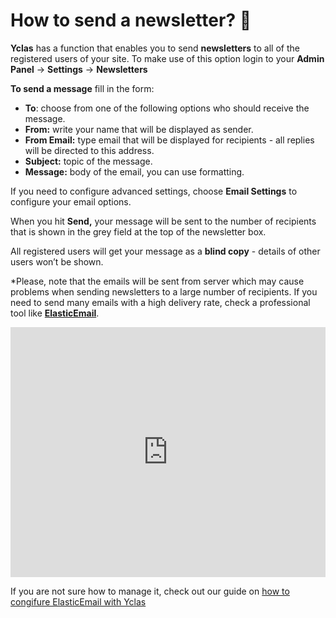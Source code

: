 # How to send a newsletter? 📰

**Yclas** has a function that enables you to send  **newsletters**  to all of the registered users of your site. To make use of this option login to your  **Admin Panel**   -> **Settings**  -> **Newsletters**  

**To send a message**  fill in the form:

-   **To**: choose from one of the following options who should receive the message.
-   **From:**  write your name that will be displayed as sender.
-   **From Email:**  type email that will be displayed for recipients - all replies will be directed to this address.
-   **Subject:**  topic of the message.
-   **Message:**  body of the email, you can use formatting.

If you need to configure advanced settings, choose  **Email Settings**  to configure your email options.

When you hit  **Send,** your message will be sent to the number of recipients that is shown in the grey field at the top of the newsletter box.


All registered users will get your message as a  **blind copy**  - details of other users won’t be shown.

*Please, note that the emails will be sent from server which may cause problems when sending newsletters to a large number of recipients. If you need to send many emails with a high delivery rate, check a professional tool like **[ElasticEmail](https://j.mp/elasticemailoc)**. 


<iframe width="100%" height="400px" src="https://www.youtube.com/embed/finXNuCEUss" title="Yclas video" frameborder="0" allow="accelerometer; autoplay; clipboard-write; encrypted-media; gyroscope; picture-in-picture" allowfullscreen></iframe>
 
If you are not sure how to manage it, check out our guide on [how to congifure ElasticEmail with Yclas](Email-settings-elasticemail.md) 
